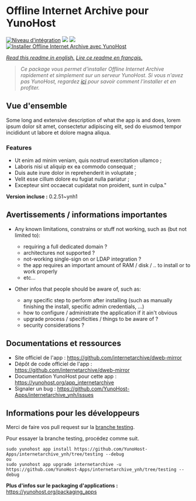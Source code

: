 # Offline Internet Archive pour YunoHost

[![Niveau d'intégration](https://dash.yunohost.org/integration/internetarchive.svg)](https://dash.yunohost.org/appci/app/internetarchive) ![](https://ci-apps.yunohost.org/ci/badges/internetarchive.status.svg) ![](https://ci-apps.yunohost.org/ci/badges/internetarchive.maintain.svg)  
[![Installer Offline Internet Archive avec YunoHost](https://install-app.yunohost.org/install-with-yunohost.svg)](https://install-app.yunohost.org/?app=internetarchive)

*[Read this readme in english.](./README.md)*
*[Lire ce readme en français.](./README_fr.md)*

> *Ce package vous permet d'installer Offline Internet Archive rapidement et simplement sur un serveur YunoHost.
Si vous n'avez pas YunoHost, regardez [ici](https://yunohost.org/#/install) pour savoir comment l'installer et en profiter.*

## Vue d'ensemble

Some long and extensive description of what the app is and does, lorem ipsum dolor sit amet, consectetur adipiscing elit, sed do eiusmod tempor incididunt ut labore et dolore magna aliqua.

### Features

- Ut enim ad minim veniam, quis nostrud exercitation ullamco ;
- Laboris nisi ut aliquip ex ea commodo consequat ;
- Duis aute irure dolor in reprehenderit in voluptate ;
- Velit esse cillum dolore eu fugiat nulla pariatur ;
- Excepteur sint occaecat cupidatat non proident, sunt in culpa."


**Version incluse :** 0.2.51~ynh1



## Avertissements / informations importantes

* Any known limitations, constrains or stuff not working, such as (but not limited to):
    * requiring a full dedicated domain ?
    * architectures not supported ?
    * not-working single-sign on or LDAP integration ?
    * the app requires an important amount of RAM / disk / .. to install or to work properly
    * etc...

* Other infos that people should be aware of, such as:
    * any specific step to perform after installing (such as manually finishing the install, specific admin credentials, ...)
    * how to configure / administrate the application if it ain't obvious
    * upgrade process / specificities / things to be aware of ?
    * security considerations ?

## Documentations et ressources

* Site officiel de l'app : https://github.com/internetarchive/dweb-mirror
* Dépôt de code officiel de l'app : https://github.com/internetarchive/dweb-mirror
* Documentation YunoHost pour cette app : https://yunohost.org/app_internetarchive
* Signaler un bug : https://github.com/YunoHost-Apps/internetarchive_ynh/issues

## Informations pour les développeurs

Merci de faire vos pull request sur la [branche testing](https://github.com/YunoHost-Apps/internetarchive_ynh/tree/testing).

Pour essayer la branche testing, procédez comme suit.
```
sudo yunohost app install https://github.com/YunoHost-Apps/internetarchive_ynh/tree/testing --debug
ou
sudo yunohost app upgrade internetarchive -u https://github.com/YunoHost-Apps/internetarchive_ynh/tree/testing --debug
```

**Plus d'infos sur le packaging d'applications :** https://yunohost.org/packaging_apps